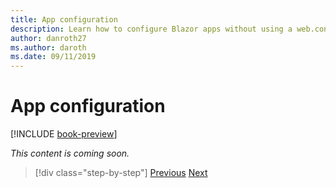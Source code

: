 ```yaml
---
title: App configuration
description: Learn how to configure Blazor apps without using a web.config file.
author: danroth27
ms.author: daroth
ms.date: 09/11/2019
---
```

# App configuration

[!INCLUDE [book-preview](../../../includes/book-preview.md)]

*This content is coming soon.*

>[!div class="step-by-step"]
>[Previous](middleware.md)
>[Next](security-authentication-authorization.md)
